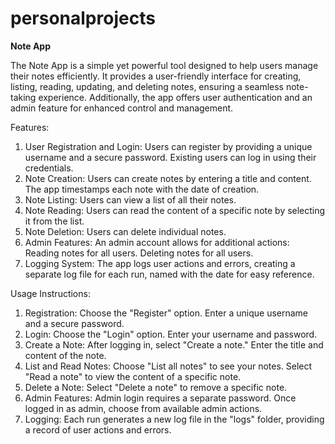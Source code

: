 # personalprojects

**Note App**

The Note App is a simple yet powerful tool designed to help users manage their notes efficiently. It provides a user-friendly interface for creating, listing, reading, updating, and deleting notes, ensuring a seamless note-taking experience. Additionally, the app offers user authentication and an admin feature for enhanced control and management.

Features:
1. User Registration and Login:
Users can register by providing a unique username and a secure password.
Existing users can log in using their credentials.
2. Note Creation:
Users can create notes by entering a title and content.
The app timestamps each note with the date of creation.
3. Note Listing:
Users can view a list of all their notes.
4. Note Reading:
Users can read the content of a specific note by selecting it from the list.
5. Note Deletion:
Users can delete individual notes.
6. Admin Features:
An admin account allows for additional actions:
Reading notes for all users.
Deleting notes for all users.
7. Logging System:
The app logs user actions and errors, creating a separate log file for each run, named with the date for easy reference.

Usage Instructions:

1. Registration:
   Choose the "Register" option. Enter a unique username and a secure password.
2. Login:
   Choose the "Login" option. Enter your username and password.
3. Create a Note:
   After logging in, select "Create a note." Enter the title and content of the note.
4. List and Read Notes:
   Choose "List all notes" to see your notes. Select "Read a note" to view the content of a specific note.
5. Delete a Note:
   Select "Delete a note" to remove a specific note.
6. Admin Features:
   Admin login requires a separate password. Once logged in as admin, choose from available admin actions.
7. Logging:
   Each run generates a new log file in the "logs" folder, providing a record of user actions and errors.
